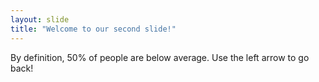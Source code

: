 ```yaml
---
layout: slide
title: "Welcome to our second slide!"
---
```

By definition, 50% of people are below average.
Use the left arrow to go back!